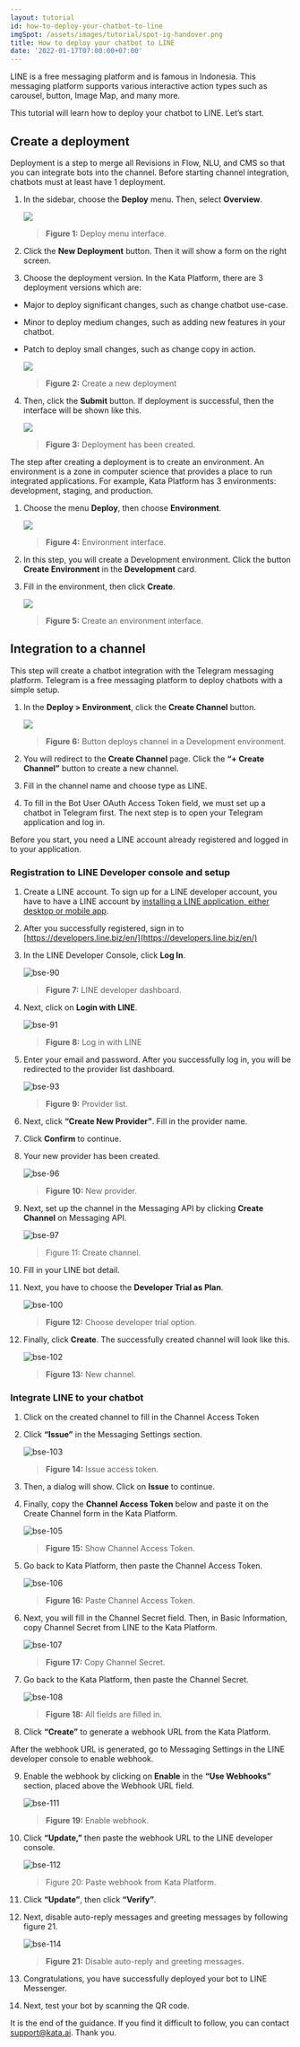 ```yaml
---
layout: tutorial
id: how-to-deploy-your-chatbot-to-line
imgSpot: /assets/images/tutorial/spot-ig-handover.png
title: How to deploy your chatbot to LINE
date: '2022-01-17T07:00:00+07:00'
---
```


LINE is a free messaging platform and is famous in Indonesia. This messaging platform supports various interactive action types such as carousel, button, Image Map, and many more.

This tutorial will learn how to deploy your chatbot to LINE. Let’s start.

## Create a deployment

Deployment is a step to merge all Revisions in Flow, NLU, and CMS so that you can integrate bots into the channel. Before starting channel integration, chatbots must at least have 1 deployment.

1. In the sidebar, choose the **Deploy** menu. Then, select **Overview**.

    ![](https://lh6.googleusercontent.com/jWZ50Wh_tm65KKeUExFScsNX8jwWBZ4z0qAWbhTzNYN76bwcTPpCwEYmsFS8fep_Q68c9P0qbWLcZ_5a1kjqTWdgfxrDZPAHz2i8id8osU_ejTsviSdcqN0MQsyz5vbii5BgpBM4)

    > **Figure 1:** Deploy menu interface.

2. Click the **New Deployment** button. Then it will show a form on the right screen.

3. Choose the deployment version. In the Kata Platform, there are 3 deployment versions which are:

-   Major to deploy significant changes, such as change chatbot use-case.

-   Minor to deploy medium changes, such as adding new features in your chatbot.

-   Patch to deploy small changes, such as change copy in action.

    ![](https://lh5.googleusercontent.com/vaIyr4Guve13jLLKL-Fv0C2lCtrFj8ckZUs4sWPyqHQ8BAjU63bvQefjtOhE7Sc4gxA5jcIjVRngH1hVUbwiyHZqhL4hVmsbI_o2U_V91YgfY2bA80hOIDd6oUoKAqGa2HYOnqsL)

    > **Figure 2:** Create a new deployment

4. Then, click the **Submit** button. If deployment is successful, then the interface will be shown like this.

    ![](https://lh3.googleusercontent.com/MCuF58LzD7Cm7QUKyoiSdBhle2165BLVjfXBlqe-ORGc-U3_lYf44ikWvV5SYWzYH4o3sgzLT1uNpBf2Z0XD_vaqZK3LVROcblPopyYR4S_7fuVSo9OyKaMZ3YS9XiVxRcljYhYZ)

    > **Figure 3:** Deployment has been created.

The step after creating a deployment is to create an environment. An environment is a zone in computer science that provides a place to run integrated applications. For example, Kata Platform has 3 environments: development, staging, and production.

1. Choose the menu **Deploy**, then choose **Environment**.

    ![](https://lh3.googleusercontent.com/DX_9nBKZ_TLscSM-F_BX5nNLIVr9khIrBa0zaF0CVUFDt5RrlweiOfWYpipOnDz1ytuyZL9U_zx3QrAVypJiM-3oH_5BqUXN2ExNRNwPJurkFMULEuSGxm-qgGYOuWCpt1SB4IyD)

    > **Figure 4:** Environment interface.

2. In this step, you will create a Development environment. Click the button **Create Environment** in the **Development** card.

3. Fill in the environment, then click **Create**.

    ![](https://lh5.googleusercontent.com/Vm3V29J6uptGGtXH_ceakbscsf3Y_WYdFNVQ0tfBdRO62Wnk92nONhLoc5ZtZIzEEBkDv-5xmPJmaG2laqtOzwcdxh9eIfU3MXnBkGZzPn_N5Mgb6odoKP8Ou-3uWoeFFaX2lip3)

    > **Figure 5:** Create an environment interface.

## Integration to a channel

This step will create a chatbot integration with the Telegram messaging platform. Telegram is a free messaging platform to deploy chatbots with a simple setup.

1. In the **Deploy > Environment**, click the **Create Channel** button.

    ![](https://lh6.googleusercontent.com/P2Z0ycmOz5NgziL1WDVK_ie5T3n6oazcwRkoO92uON9Rj0AwXuU6fYQxfSIf-U2YTsShNaBFnHnRttRe_eZlOiyZTUCf7M-dNMzFPpB2bHBvTG-DTkUxsEn1e2CavzNQWLGznqHL)

    > **Figure 6:** Button deploys channel in a Development environment.

2. You will redirect to the **Create Channel** page. Click the **“+ Create Channel”** button to create a new channel.

3. Fill in the channel name and choose type as LINE.

4. To fill in the Bot User OAuth Access Token field, we must set up a chatbot in Telegram first. The next step is to open your Telegram application and log in.

Before you start, you need a LINE account already registered and logged in to your application.

### Registration to LINE Developer console and setup

1. Create a LINE account. To sign up for a LINE developer account, you have to have a LINE account by [installing a LINE application, either desktop or mobile app](https://line.me/en/download).

2. After you successfully registered, sign in to [https://developers.line.biz/en/](https://developers.line.biz/en/)

3. In the LINE Developer Console, click **Log In**.

    ![bse-90](https://lh5.googleusercontent.com/6CGmnt5eMx6ftwtWmHAF1UWLru0GJiNP--pIs1aQT4gGyLjY7NeT6sC28XK6nFD7WXx-ovHifqCKhPAow_zzkvTl1zziUkEc0GBJScnrF5_FlidmAGOK1PlfIpFggba07hy1R5sY)

    > **Figure 7:** LINE developer dashboard.

4. Next, click on **Login with LINE**.

    ![bse-91](https://lh3.googleusercontent.com/PJXb27IKNPjbU1Jsr8SNKqqSir46_A_cqEOJtVSCnellKwe5gDVU0TXoForonHqjCy7VZRrCClGMU7B8iddFw39MCmu1dwlZa_F78zj1voNKEYwjXeSZDIe1mgPYqJA92JqXFQu-)

    > **Figure 8:** Log in with LINE

5. Enter your email and password. After you successfully log in, you will be redirected to the provider list dashboard.

    ![bse-93](https://lh4.googleusercontent.com/010ENg7kijp2_WSgLAQkP9qeeATN3-TTfBjHH5fguK1w8tafddGzb5sI2ubd2daOAm6pe8cMilbz3V1rJ6BM5A8KsYe7N4VU-OsQX4YIBlhn3-O9xzvPBxojxOHWjr4TfpSWhigB)

    > **Figure 9:** Provider list.

6. Next, click **“Create New Provider”**. Fill in the provider name.

7. Click **Confirm** to continue.

8. Your new provider has been created.

    ![bse-96](https://lh5.googleusercontent.com/zghcVVYNwzQMAhV8cycCCS47artJPaGgLXRLAB4CiJqbVGG1EBdAGVMZalvdHe1nnpfn-zCUgKykM3n0bjjyrwZJy4WyVwlHkpp9ZYPb0px7_IuEqKn7wW_83R6BWRJg5e-I61De)

    > **Figure 10:** New provider.

9. Next, set up the channel in the Messaging API by clicking **Create Channel** on Messaging API.

    ![bse-97](https://lh3.googleusercontent.com/_lZigIlUmsV1SZJVzLblCZrmJBsGQ3nDdG4RsWi65I0xEislbiil1gmky55VHGNMtnJQ8ABR1OBqh2Ws1pZnIjKMBwaXxO1vSbAil3Mnvszm3IYbc28GMTGNRcuixiqNCscpsHGV)

    > Figure 11: Create channel.

10. Fill in your LINE bot detail.

11. Next, you have to choose the **Developer Trial as Plan**.

    ![bse-100](https://lh5.googleusercontent.com/ZnulkWi3QzhxMN40jN_48c7mmpJ2Cw7Yi3fhkwruDyYymwyEShdKLfev84ZWlwgo_o3XKi4V-6lQEZZaMcVMwqxUEYqqi0EyngPR6QFmPh0hHNSpDQEZupZa5qH0vCSa9AiEzv18)

    > **Figure 12:** Choose developer trial option.

12. Finally, click **Create**. The successfully created channel will look like this.

    ![bse-102](https://lh4.googleusercontent.com/TaB_gKcSPFs1Ei0nvSqDBG4AzECkVdA41XPaFJc4nHzv5EyiADydWp5e8nUQ6kcnXABHXGN86gmEDtHbYqoGDf14JJcJYAP9D3ES-tXCBxdyq2wZBhsnC7ME7FT0D9uly3KJBxmJ)

    > **Figure 13:** New channel.

### Integrate LINE to your chatbot

1. Click on the created channel to fill in the Channel Access Token

2. Click **“Issue”** in the Messaging Settings section.

    ![bse-103](https://lh6.googleusercontent.com/JejyqTncO-B2A1AraujwVCQVgfDhAP02OBk4-MmhEdtN3RzSgFTC2c45y2BRYNzEF3kU29bLQf3NFMs0dB49LqFCvoPXlUAWvlHMJuyhZa-DwqgAANSj7UwacTLXGHuodgeZehDT)

    > **Figure 14:** Issue access token.

3. Then, a dialog will show. Click on **Issue** to continue.

4. Finally, copy the **Channel Access Token** below and paste it on the Create Channel form in the Kata Platform.

    ![bse-105](https://lh5.googleusercontent.com/uhQ7LT2knR4S2AJ6fqcPBKLXD4hwwNHX--eWSr-anZT3ViQKlgPgozemprLQtR38n457TuQ9CUMDGdlp77Kf1mrrOZoRTwtFUfv035HJuY1UG3AW5kaqTCkiKALOTHCgKtzMkJZ1)

    > **Figure 15:** Show Channel Access Token.

5. Go back to Kata Platform, then paste the Channel Access Token.

    ![bse-106](https://lh6.googleusercontent.com/OWwMEqWx-7ChUTTWQOywA8iUM3uztA_F62srIVDZ5auM3KK9N4ubxGSrHDM2NMXGc7eA1QSj1FmzJxOa-xy6S071SdSuU3W05NL2G0wu6ticIxPv1nzMX_blJtedBCL2o46XEqkR)

    > **Figure 16:** Paste Channel Access Token.

6. Next, you will fill in the Channel Secret field. Then, in Basic Information, copy Channel Secret from LINE to the Kata Platform.

    ![bse-107](https://lh5.googleusercontent.com/uekbS2J-6MhVyI5-vy_AJJSZH9HPvPktts8mYoC7tu2W-kk14_tcGsHwXfHR0xxOqFIcRzknY6ImeuUlaY31InZlOUZI1LpRbnXg7zoQdRViF7NLkYc0BGJK_3EKsEUYqAaAJc-6)

    > **Figure 17:** Copy Channel Secret.

7. Go back to the Kata Platform, then paste the Channel Secret.

    ![bse-108](https://lh6.googleusercontent.com/W2rmrwQlRBiPLh2iRoyQOJhU0Zl9V5CWaIdbABJLaNOtAJ4ew3GI6u7PSN3yQkEXcSgOdjpBSGgoofpJurOsHgJvfLwoDfoSVVxPWjzO5XnpDaja60rqaKHAlA63ZI2rREZhQle4)

    > **Figure 18:** All fields are filled in.

8. Click **“Create”** to generate a webhook URL from the Kata Platform.

After the webhook URL is generated, go to Messaging Settings in the LINE developer console to enable webhook.

9. Enable the webhook by clicking on **Enable** in the **“Use Webhooks”** section, placed above the Webhook URL field.

    ![bse-111](https://lh6.googleusercontent.com/fRxssRnVbglQ_VTSQXCWRcFi-Qdh5UHGxWRe9ZCcuPEzLmAbPCBZRYZdA6jo-1YOzKhhCsgJyb4DCtzKFzCAfA1wxqyhhXywJkBDep7kg4anF8DpaLb7DEstzqYpVWZHUjPzWLVL)

    > **Figure 19:** Enable webhook.

10. Click **“Update,”** then paste the webhook URL to the LINE developer console.

    ![bse-112](https://lh4.googleusercontent.com/F4kHJXYs2MtKVjtnQSjrr5YdrkeBEgySvLLK3rd3QwI426qRHIXqTh0ost9z6MHZiEO0Z1NyPRAlk8qyy4z9rx6qvopjUyC1WCAgtvgzqLkxGyZMl4UZ4_9ITNeYCPCTh6IAsp-G)

    > Figure 20: Paste webhook from Kata Platform.

11. Click **“Update”**, then click **“Verify”**.

12. Next, disable auto-reply messages and greeting messages by following figure 21.

    ![bse-114](https://lh6.googleusercontent.com/mmYevVpQFQPF8bJeN7qpv97Kipt4me12sF786crYKjnsiaKR1d2xWZvlpxBf86RZAiBeasP0msCE5EOs4XtK-U_8kLbenn3656RxnTPh3ujObT2CqKy-laCfWpLW-ZGj8YDTMrT_)

    > **Figure 21:** Disable auto-reply and greeting messages.

13. Congratulations, you have successfully deployed your bot to LINE Messenger.

14. Next, test your bot by scanning the QR code.

It is the end of the guidance. If you find it difficult to follow, you can contact [support@kata.ai](mailto:support@kata.ai). Thank you.
